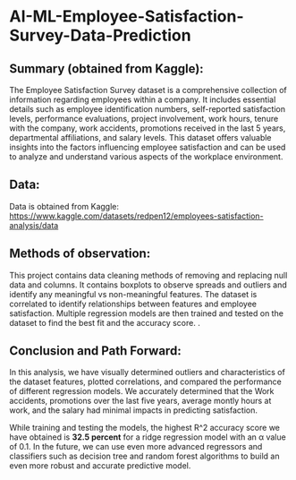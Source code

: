 # AI-ML-Employee-Satisfaction-Survey-Data-Prediction

## Summary (obtained from Kaggle): 
The Employee Satisfaction Survey dataset is a comprehensive collection of information regarding employees within a company. It includes essential details such as employee identification numbers, self-reported satisfaction levels, performance evaluations, project involvement, work hours, tenure with the company, work accidents, promotions received in the last 5 years, departmental affiliations, and salary levels. This dataset offers valuable insights into the factors influencing employee satisfaction and can be used to analyze and understand various aspects of the workplace environment.


## Data: 
Data is obtained from Kaggle:
https://www.kaggle.com/datasets/redpen12/employees-satisfaction-analysis/data

## Methods of observation: 
This project contains data cleaning methods of removing and replacing null data and columns. It contains boxplots to observe spreads and outliers and identify any meaningful vs non-meaningful features. The dataset is correlated to identify relationships between features and employee satisfaction. Multiple regression models are then trained and tested on the dataset to find the best fit and the accuracy score. .

## Conclusion and Path Forward: 
In this analysis, we have visually determined outliers and characteristics of the dataset features, plotted correlations, and compared the performance of different regression models. We accurately determined that the Work accidents, promotions over the last five years, average montly hours at work, and the salary had minimal impacts in predicting satisfaction.

While training and testing the models, the highest R^2 accuracy score we have obtained is __32.5 percent__ for a ridge regression model with an α value of 0.1. In the future, we can use even more advanced regressors and classifiers such as decision tree and random forest algorithms to build an even more robust and accurate predictive model.

